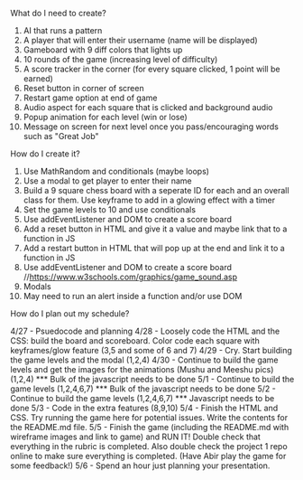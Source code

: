 What do I need to create?

1. AI that runs a pattern
2. A player that will enter their username (name will be displayed)
3. Gameboard with 9 diff colors that lights up 
4. 10 rounds of the game (increasing level of difficulty)
5. A score tracker in the corner (for every square clicked, 1 point will be earned)
6. Reset button in corner of screen 
7. Restart game option at end of game
8. Audio aspect for each square that is clicked and background audio
9. Popup animation for each level (win or lose)
10. Message on screen for next level once you pass/encouraging words such as "Great Job"

How do I create it?

1. Use MathRandom and conditionals (maybe loops)
2. Use a modal to get player to enter their name
3. Build a 9 square chess board with a seperate ID for each and an overall class for them. Use keyframe to add in a glowing effect with a timer
4. Set the game levels to 10 and use conditionals
5. Use addEventListener and DOM to create a score board
6. Add a reset button in HTML and give it a value and maybe link that to a function in JS
7. Add a restart button in HTML that will pop up at the end and link it to a function in JS
8. Use addEventListener and DOM to create a score board
//https://www.w3schools.com/graphics/game_sound.asp
9. Modals
10. May need to run an alert inside a function and/or use DOM

How do I plan out my schedule?

4/27 - Psuedocode and planning
4/28 - Loosely code the HTML and the CSS: build the board and scoreboard. Color code each square with keyframes/glow feature (3,5 and some of 6 and 7)
4/29 - Cry. Start building the game levels and the modal (1,2,4)
4/30 - Continue to build the game levels and get the images for the animations (Mushu and Meeshu pics) (1,2,4) *** Bulk of the javascript needs to be done
5/1 - Continue to build the game levels (1,2,4,6,7) *** Bulk of the javascript needs to be done
5/2 - Continue to build the game levels (1,2,4,6,7) *** Javascript needs to be done
5/3 - Code in the extra features (8,9,10)
5/4 - Finish the HTML and CSS. Try running the game here for potential issues. Write the contents for the README.md file. 
5/5 - Finish the game (including the README.md with wireframe images and link to game) and RUN IT! Double check that everything in the rubric is completed. Also double check the project 1 repo online to make sure everything is completed. (Have Abir play the game for some feedback!)
5/6 - Spend an hour just planning your presentation. 

